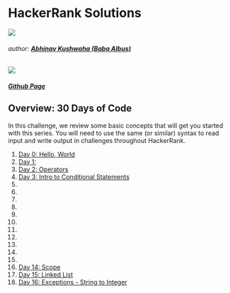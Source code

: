 # HackerRank Solutions 
![](https://hrcdn.net/hackerrank/assets/brand/h_mark_sm-9c05999c62674028552f4e813728e591.svg)
###### author: [**Abhinav Kushwaha (Baba Albus)**](http://babaalbus.com/ "http://babaalbus.com/")
![](https://media.licdn.com/dms/image/C5103AQEuWnPed5Pebg/profile-displayphoto-shrink_200_200/0?e=1547683200&v=beta&t=kee-BP4ZNdAQCQiRm76scGI52bC5ib-2etMogMPr5zE)
##### [Github Page](https://abhi9935.github.io/HackerRank/ "https://abhi9935.github.io/HackerRank/")

## Overview: 30 Days of Code
In this challenge, we review some basic concepts that will get you started with this series.
You will need to use the same (or similar) syntax to read input and write output in challenges throughout HackerRank.

1. [Day 0: Hello, World](https://github.com/Abhi9935/HackerRank/blob/master/30%20Days%20Of%20Code/Day0-HelloWorld.java)
2. [Day 1: ]()
3. [Day 2: Operators](https://github.com/Abhi9935/HackerRank/blob/master/30%20Days%20Of%20Code/Day2-Operators.java)
4. [Day 3: Intro to Conditional Statements](https://github.com/Abhi9935/HackerRank/blob/master/30%20Days%20Of%20Code/Day3-Intro%20toConditional_Statements.java)
5.
5.
6.
7.
8.
9.
10.
11.
12.
13.
14.
15. [Day 14: Scope](https://github.com/Abhi9935/HackerRank/blob/master/30%20Days%20Of%20Code/Day14-Scope.java)
16. [Day 15: Linked List](https://github.com/Abhi9935/HackerRank/blob/master/30%20Days%20Of%20Code/Day15-Linked_List.java)
17. [Day 16: Exceptions - String to Integer](https://github.com/Abhi9935/HackerRank/blob/master/30%20Days%20Of%20Code/Day16-Exceptions_%20StringToInteger.java)
